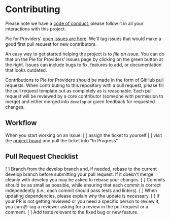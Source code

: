 # Contributing

Please note we have a [code of conduct](CODE_OF_CONDUCT.md), please follow it in all your interactions with this project.

Pie for Providers' [open issues are here](https://github.com/pieforproviders/pieforproviders/issues). We'll tag issues that would make a good first pull request for new contributors. 

An easy way to get started helping the project is to *file an issue*. You can do that on the Pie for Providers' issues page by clicking on the green button at the right. Issues can include bugs to fix, features to add, or documentation that looks outdated. 

Contributions to Pie for Providers should be made in the form of GitHub pull requests. When contributing to this repository with a pull request, please fill the pull request template out as completely as is reasonable. Each pull request will be reviewed by a core contributor (someone with permission to merge) and either merged into `develop` or given feedback for requested changes.

## Workflow

When you start working on an issue:
[ ] assign the ticket to yourself
[ ] visit the [project board](https://github.com/pieforproviders/pieforproviders/projects/1) and pull the ticket into "In Progress"

## Pull Request Checklist

[ ] Branch from the develop branch and, if needed, rebase to the current develop branch before submitting your pull request. If it doesn't merge cleanly with develop you may be asked to rebase your changes.
[ ] Commits should be as small as possible, while ensuring that each commit is correct independently (i.e., each commit should pass tests and linters). 
[ ] When updating dependencies, please explain _why_ the update is necessary.
[ ] If your PR is not getting reviewed or you need a specific person to review it, you can @-tag a reviewer asking for a review in the pull request or a comment.
[ ] Add tests relevant to the fixed bug or new feature.  